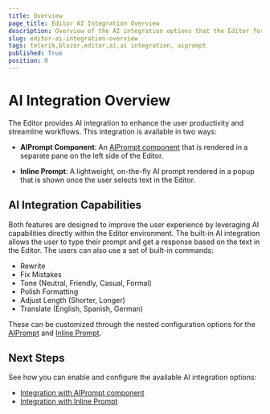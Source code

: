 ```yaml
---
title: Overview
page_title: Editor AI Integration Overview
description: Overview of the AI integration options that the Editor for Blazor provides.
slug: editor-ai-integration-overview
tags: telerik,blazor,editor,ai,ai integration, aiprompt
published: True
position: 0
---
```


# AI Integration Overview

The Editor provides AI integration to enhance the user productivity and streamline workflows. This integration is available in two ways:

* **AIPrompt Component**: An [AIPrompt component](slug:aiprompt-overview) that is rendered in a separate pane on the left side of the Editor.

* **Inline Prompt**: A lightweight, on-the-fly AI prompt rendered in a popup that is shown once the user selects text in the Editor.

## AI Integration Capabilities

Both features are designed to improve the user experience by leveraging AI capabilities directly within the Editor environment. The built-in AI integration allows the user to type their prompt and get a response based on the text in the Editor. The users can also use a set of built-in commands:
* Rewrite
* Fix Mistakes
* Tone (Neutral, Friendly, Casual, Formal)
* Polish Formatting
* Adjust Length (Shorter, Longer)
* Translate (English, Spanish, German)

These can be customized through the nested configuration options for the [AIPrompt](slug:editor-aiprompt-integration) and [Inline Prompt](slug:editor-inline-prompt-integration).

## Next Steps

See how you can enable and configure the available AI integration options: 

* [Integration with AIPrompt component](slug:editor-aiprompt-integration)
* [Integration with Inline Prompt](slug:editor-inline-prompt-integration)